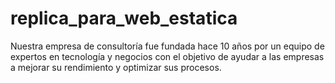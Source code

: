 # replica_para_web_estatica
Nuestra empresa de consultoría fue fundada hace 10 años por un equipo de expertos en tecnología y negocios con el objetivo de ayudar a las empresas a mejorar su rendimiento y optimizar sus procesos.
